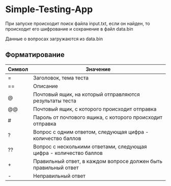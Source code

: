 # Simple-Testing-App
При запуске происходит поиск файла input.txt, если он найден, то происходит его шифрование и сохранение в файл data.bin

Данные о вопросах загружаются из data.bin

## Форматирование
Символ | Значение
------------ | -------------
=     | Заголовок, тема теста
==    | Описание
@     | Почтовый ящик, на который отправляются результаты теста
@@    | Почтовый ящик, с которого происходит отправка
\#    | Пароль от почтового ящика, с которого происходит отправка
?     | Вопрос с одним ответом, следующая цифра - количество баллов
??    | Вопрос с несколькими ответами, следующая цифра - количество баллов
\+    | Правильный ответ, в каждом вопросе должен быть правильный ответ
\-    | Неправильный ответ
